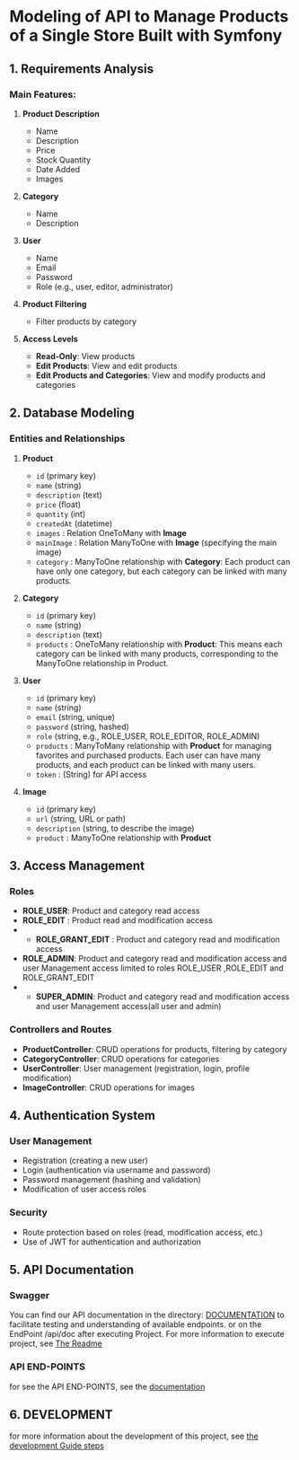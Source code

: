 # Modeling of API to Manage Products of a Single Store Built with Symfony

## 1. Requirements Analysis

### Main Features:
1. **Product Description**
   - Name
   - Description
   - Price
   - Stock Quantity 
   - Date Added
   - Images

2. **Category**
   - Name
   - Description 

3. **User**
   - Name
   - Email
   - Password
   - Role (e.g., user, editor, administrator)

4. **Product Filtering**
   - Filter products by category

5. **Access Levels**
   - **Read-Only**: View products
   - **Edit Products**: View and edit products
   - **Edit Products and Categories**: View and modify products and categories

## 2. Database Modeling

### Entities and Relationships

1. **Product**
   - `id` (primary key)
   - `name` (string)
   - `description` (text)
   - `price` (float)
   - `quantity` (int)
   - `createdAt` (datetime)
   - `images` : Relation OneToMany with **Image**
   - `mainImage` : Relation ManyToOne with **Image** (specifying the main image)
   - `category` : ManyToOne relationship with **Category**: Each product can have only one category, but each category can be linked with many products.

2. **Category**
   - `id` (primary key)
   - `name` (string)
   - `description` (text)
   - `products` : OneToMany relationship with **Product**: This means each category can be linked with many products, corresponding to the ManyToOne relationship in Product.

3. **User**
   - `id` (primary key)
   - `name` (string)
   - `email` (string, unique)
   - `password` (string, hashed)
   - `role` (string, e.g., ROLE_USER, ROLE_EDITOR, ROLE_ADMIN)
   - `products` : ManyToMany relationship with **Product** for managing favorites and purchased products. Each user can have many products, and each product can be linked with many users.
   - `token` : (String) for API access

4. **Image**
   - `id` (primary key)
   - `url` (string, URL or path)
   - `description` (string, to describe the image)
   - `product` : ManyToOne relationship with **Product**

## 3. Access Management

### Roles
- **ROLE_USER**: Product and category read access
- **ROLE_EDIT** : Product read and modification access
- - **ROLE_GRANT_EDIT** : Product and category read and modification access
- **ROLE_ADMIN**: Product and category read and modification access and user Management  access limited to roles  ROLE_USER ,ROLE_EDIT and ROLE_GRANT_EDIT
- - **SUPER_ADMIN**: Product and category read and modification access and user Management  access(all user and admin)

### Controllers and Routes
- **ProductController**: CRUD operations for products, filtering by category
- **CategoryController**: CRUD operations for categories
- **UserController**: User management (registration, login, profile modification)
- **ImageController**: CRUD operations for images  

## 4. Authentication System

### User Management
- Registration (creating a new user)
- Login (authentication via username and password)
- Password management (hashing and validation)
- Modification of user access roles

### Security
- Route protection based on roles (read, modification access, etc.)
- Use of JWT for authentication and authorization 

## 5. API Documentation

### Swagger
You can find our API documentation in the directory: [DOCUMENTATION](/ABOUT_PROJECT/DOCUMENTATION/) to facilitate testing and understanding of available endpoints.
or on the EndPoint /api/doc after executing Project. For more information to execute project, see [The Readme](/README.md)

### API END-POINTS
for see the API END-POINTS, see the [documentation](/about/DOCUMENTATION/Readme.md) 

## 6. DEVELOPMENT
for more information about the development of this project, see [the development Guide steps](/about/2-DevelopmentGuide/Readme.md)